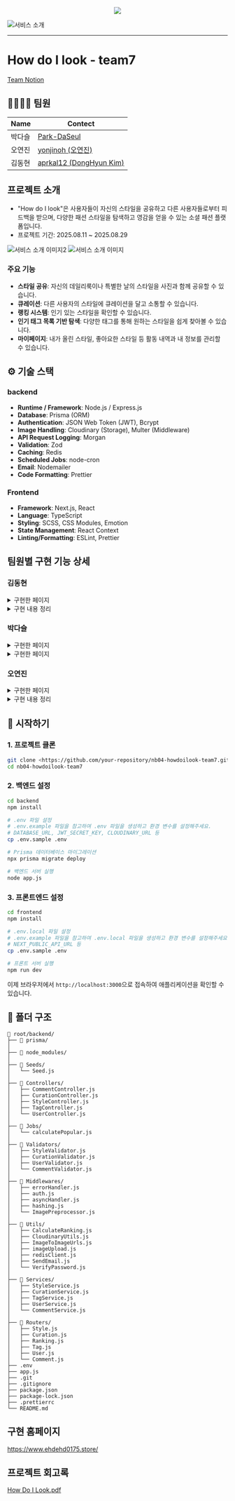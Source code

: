 <p align="center">
<img src="https://capsule-render.vercel.app/api?type=rect&height=200&color=ffffff&text=How%20Do%20I%20Look&fontSize=100&textBg=false&descSize=20&animation=twinkling&fontAlign=50&fontColor=000000&desc=오늘의%20당신을%20위한%20진솔한%20패션%20조언.&descAlignY=85&descAlign=50">
<p/>

![서비스 소개](https://github.com/user-attachments/assets/c9b2aa9c-f901-4eaf-9518-3db9cc61c47b)

---------------------

# How do I look - team7

[Team Notion](https://www.notion.so/24c91db9d97f80629930c74864d07de8?pvs=21)

## 👨‍👩‍👧‍👦 팀원

| Name   | Contect                                                |
| ------ | ------------------------------------------------------ |
| 박다슬 | [Park-DaSeul](https://github.com/Park-DaSeul)          |
| 오연진 | [yonjinoh (오연진)](https://github.com/yonjinoh)       |
| 김동현 | [aprkal12 (DongHyun Kim)](https://github.com/aprkal12) |

## 프로젝트 소개

- "How do I look"은 사용자들이 자신의 스타일을 공유하고 다른 사용자들로부터 피드백을 받으며, 다양한 패션 스타일을 탐색하고 영감을 얻을 수 있는 소셜 패션 플랫폼입니다.
- 프로젝트 기간: 2025.08.11 ~ 2025.08.29

![서비스 소개 이미지2](https://github.com/user-attachments/assets/5343c467-3595-454a-8496-9d52aacf77d5)
![서비스 소개 이미지](https://github.com/user-attachments/assets/2a1cd491-8b4e-4b5c-a408-5397ad7e10b4)

### 주요 기능

- **스타일 공유**: 자신의 데일리룩이나 특별한 날의 스타일을 사진과 함께 공유할 수 있습니다.
- **큐레이션**: 다른 사용자의 스타일에 큐레이션을 달고 소통할 수 있습니다.
- **랭킹 시스템**: 인기 있는 스타일을 확인할 수 있습니다.
- **인기 태그 목록 기반 탐색**: 다양한 태그를 통해 원하는 스타일을 쉽게 찾아볼 수 있습니다.
- **마이페이지**: 내가 올린 스타일, 좋아요한 스타일 등 활동 내역과 내 정보를 관리할 수 있습니다.

## ⚙️ 기술 스택

### backend

- **Runtime / Framework**: Node.js / Express.js
- **Database**: Prisma (ORM)
- **Authentication**: JSON Web Token (JWT), Bcrypt
- **Image Handling**: Cloudinary (Storage), Multer (Middleware)
- **API Request Logging**: Morgan
- **Validation**: Zod
- **Caching**: Redis
- **Scheduled Jobs**: node-cron
- **Email**: Nodemailer
- **Code Formatting**: Prettier

### Frontend

- **Framework**: Next.js, React
- **Language**: TypeScript
- **Styling**: SCSS, CSS Modules, Emotion
- **State Management**: React Context
- **Linting/Formatting**: ESLint, Prettier

## 팀원별 구현 기능 상세

### 김동현
<details>
<summary>구현한 페이지</summary>

#### 메인 스타일 목록 화면, 스타일 상세 조회
  ![Image](https://github.com/user-attachments/assets/2329770e-7159-4252-b2d5-a3d55db85be2)
  
#### 스타일 생성
  ![Image](https://github.com/user-attachments/assets/eb09af38-9b5c-4987-9a8d-30c0b8078365)
  
#### 스타일 수정, 삭제
  ![Image](https://github.com/user-attachments/assets/89e5ca4e-7d57-431f-a62d-44879ec9fb20)

#### 랭킹 페이지
  ![Image](https://github.com/user-attachments/assets/6b5c42c7-c451-4c2c-b02f-8b194aa3b046)

#### 마이 페이지
  ![Image](https://github.com/user-attachments/assets/a1dc2fe1-111f-405d-bb9a-eb93482d62f5)

#### 프로필 페이지에서 유저 정보 수정
  ![Image](https://github.com/user-attachments/assets/765392a8-b78d-4308-aa42-194a91ac95c1)

</details>

<details>
<summary>구현 내용 정리</summary>

<br> <br/>

- **스타일 API**
  - 스타일 목록, 상세 조회 기능 구현
  - 스타일 생성, 수정, 삭제 기능 구현
- **태그목록, 랭킹 베이스 API**
  - 태그 목록 조회, 랭킹 시스템 베이스 API 작성
- **유저 API**
  - 마이페이지 구현
    - 유저 정보 표시
    - 유저 정보 수정, 삭제 기능 구현
    - 프로필 이미지 설정 및 각 스타일, 큐레이션, 코멘트에 반영
    - 유저가 작성한 스타일 리스트 조회 기능 구현
  - JWT 인증 로직에 프론트 서버 쿠키 도입
    - 로그인을 통해 받은 JWT 토큰을 서버사이드와 브라우저 localStorage간의 공유를 위한 쿠키 도입
- **미들웨어 작성**
  - errorHandler.js → 전역 에러 핸들러 작성 및 각 라우터 적용
  - hashing.js → 비밀번호 해싱 미들웨어를 통해 회원가입, 유저 정보 수정 시 해싱된 비밀번호 저장
  - ImagePreprocessor.js → 이미지 컬럼 전처리
- **유틸 함수 작성**
  - VerifyPassword.js → 로그인, 유저정보 수정 시 해싱된 비밀번호 검증을 위한 유틸 함수 구현
  - imageUpload.js → 이미지 로컬 저장을 위한 multer 업로드 유틸 함수 구현
- **DB 스키마 설계**
  - 팀원들과 공동 작업
  - 스타일, 유저 테이블 설계
- **프로젝트 코드 구조 리팩토링**
  - 기존 router - service 구조를 에러 핸들링과 역할 분리를 더 도입해 router - controller - service 구조로 리팩토링 진행
  - asyncHandler와 errorHander를 통해 서비스 함수들의 전역적인 에러 캐치와 핸들링 구조로 변경
- **프로젝트 배포**
  - 프로젝트 배포 버전 브랜치 관리 및 배포 진행
  - render(백엔드, 프론트, DB) , vercel(프론트)

</details>

### 박다슬

<details>
<summary>구현한 페이지</summary>

#### 인기 태그
  <img alt="Image" src="https://github.com/user-attachments/assets/21e3d1b0-79cc-453a-aa32-2e92dedb7a79" />

</details>

<details>
<summary>구현한 페이지</summary>

<br> <br/>

- 답글 API
  - 답글 생성, 수정, 삭제 기능 구현

</details>

### 오연진

<details>
<summary>구현한 페이지</summary>

#### 큐레이션 조회/생성
  ![Image](https://github.com/user-attachments/assets/0d8cb6de-ad34-439c-afc1-f8b6af79046a)

#### 큐레이션 수정
  ![Image](https://github.com/user-attachments/assets/a17d4866-e644-4fcd-a07a-5357779a9833)

#### 큐레이션 삭제
  ![Image](https://github.com/user-attachments/assets/15b929ba-3fd4-4200-ad08-74ff738c0865)

#### 회원가입
  ![Image](https://github.com/user-attachments/assets/d404c22f-f422-4f33-b5a9-8ea617847136)

#### 로그인
  ![Image](https://github.com/user-attachments/assets/3b8c4d72-d12f-44a7-878c-bc98db040830)

#### 좋아요
  ![Image](https://github.com/user-attachments/assets/38369106-cbd7-4557-b405-071140d4af8b)

#### 마이페이지 좋아요 목록
  <img alt="Image" src="https://github.com/user-attachments/assets/e66bf9b0-9cc0-4844-9e42-09f29cd0e2d3"/>

#### 공유하기
  ![Image](https://github.com/user-attachments/assets/d0f65b48-6a26-403c-af7f-d52784cdffc5)

#### 랭킹 시스템 개선
  <img alt="Image" src="https://github.com/user-attachments/assets/0cebd306-6c24-4af5-9429-a91f4b29ad07" />

</details>

<details>
<summary>구현 내용 정리</summary>

<br> <br/>

- **RESTful API 설계 및 구현**
  - User, Style, Curation, Ranking, StyleLike 모델에 대한 CRUD API 엔드포인트 설계 및 개발
  - Express.js의 라우터를 사용하여 API 엔드포인트를 모듈화하고 관리
  - Zod를 활용하여 Curation API 요청에 대한 유효성 검사 미들웨어 구현 및 데이터 무결성 확보
- **큐레이션 CRUD API**
  - **개요**: 사용자 스타일 컬렉션(큐레이션)의 생성, 조회, 수정, 삭제 기능 구현.
  - **구현**:
    - **생성**: `POST /api/curations` 엔드포인트에 유효성 검증된 데이터 요청. `auth` 미들웨어로 사용자 인증 후, Prisma를 통해 큐레이션 및 스타일 관계 생성.
    - **조회**: `GET` 엔드포인트들로 모든/특정 큐레이션 목록 및 상세 정보 조회. Prisma를 이용해 데이터베이스 데이터 조회 후 관련 정보 포함 반환.
    - **수정**: `PUT`/`PATCH` 엔드포인트로 소유자 권한 확인 및 유효성 검사 후 데이터 업데이트.
    - **삭제**: `DELETE` 엔드포인트로 소유자 권한 확인 후 데이터베이스 레코드 삭제.
- **회원가입/로그인 로직**
  - **개요**: 안전한 사용자 인증 시스템 구축.
  - **구현**:
    - **회원가입**: `POST /api/users/register` 요청. `Zod`로 유효성 검사 후, **Bcrypt**로 비밀번호 해싱 및 Prisma로 사용자 레코드 생성.
    - **로그인**: `POST /api/users/login` 요청. 해싱된 비밀번호 비교 후, **JWT(JSON Web Token)** 생성 및 반환.
- **이메일 인증 로직**
  - **개요**: 회원가입 시 이메일 유효성 확인. **Redis TTL(Time To Live)** 기능 활용.
  - **구현**:
    - **인증 코드 발송**: 회원가입 성공 직후, 6자리 인증 코드 생성. **Redis**에 짧은 유효시간과 함께 저장 후 이메일 발송.
    - **인증 코드 확인**: 사용자 제출 코드와 Redis에 저장된 코드 일치 여부 확인. 일치 시 사용자 `isVerified` 필드 업데이트 후 Redis 데이터 삭제.
- **랭킹 산정 시스템**
  - **개요**: 스타일 및 태그 인기도 산정 및 제공 시스템 개선. **node-cron**을 통한 자동화.
  - **구현**:
    - **랭킹 산정**: **node-cron**을 사용해 주기적으로 랭킹 산정 로직 실행. 좋아요, 조회수 등 복합 지표에 가중치를 적용해 점수 계산.
    - **API 제공**: 미리 계산된 랭킹 데이터를 `GET` 엔드포인트들로 제공하여 효율적인 데이터 전송.
- **좋아요 기능**
  - **개요**: 스타일 좋아요 기능 구현 (모델 정의 및 관련 api 구현).
  - **구현**:
    - **좋아요**: `POST /api/styles/:id/like` 요청. 중복 좋아요 방지 로직 적용. Prisma로 `StyleLike` 레코드 생성 및 `likesCount` 증가.
    - **취소**: `DELETE /api/styles/:id/like` 요청. `StyleLike` 레코드 삭제 및 `likesCount` 감소.

</details>

## 🚀 시작하기

### 1. 프로젝트 클론

```bash
git clone <https://github.com/your-repository/nb04-howdoilook-team7.git>
cd nb04-howdoilook-team7
```

### 2. 백엔드 설정

```bash
cd backend
npm install

# .env 파일 설정
# .env.example 파일을 참고하여 .env 파일을 생성하고 환경 변수를 설정해주세요.
# DATABASE_URL, JWT_SECRET_KEY, CLOUDINARY_URL 등
cp .env.sample .env

# Prisma 데이터베이스 마이그레이션
npx prisma migrate deploy

# 백엔드 서버 실행
node app.js

```

### 3. 프론트엔드 설정

```bash
cd frontend
npm install

# .env.local 파일 설정
# .env.example 파일을 참고하여 .env.local 파일을 생성하고 환경 변수를 설정해주세요.
# NEXT_PUBLIC_API_URL 등
cp .env.sample .env

# 프론트 서버 실행
npm run dev

```

이제 브라우저에서 `http://localhost:3000`으로 접속하여 애플리케이션을 확인할 수 있습니다.

## 📁 폴더 구조

```
📁 root/backend/
├── 📁 prisma/
│
├── 📁 node_modules/
│
├── 📁 Seeds/
│   └── Seed.js
│
├── 📁 Controllers/
│ 	├── CommentController.js
│ 	├── CurationController.js
│ 	├── StyleController.js
│ 	├── TagController.js
│   └── UserController.js
│
├── 📁 Jobs/
│   └── calculatePopular.js
│
├── 📁 Validators/
│   ├── StyleValidator.js
│   ├── CurationValidator.js
│   ├── UserValidator.js
│   └── CommentValidator.js
│
├── 📁 Middlewares/
│   ├── errorHandler.js
│   ├── auth.js
│   ├── asyncHandler.js
│   ├── hashing.js
│   └── ImagePreprocessor.js
│
├── 📁 Utils/
│   ├── CalculateRanking.js
│   ├── CloudinaryUtils.js
│   ├── ImageToImageUrls.js
│   ├── imageUpload.js
│   ├── redisClient.js
│   ├── SendEmail.js
│   └── VerifyPassword.js
│
├── 📁 Services/
│   ├── StyleService.js
│   ├── CurationService.js
│   ├── TagService.js
│   ├── UserService.js
│   └── CommentService.js
│
├── 📁 Routers/
│   ├── Style.js
│   ├── Curation.js
│   ├── Ranking.js
│   ├── Tag.js
│   ├── User.js
│   └── Comment.js
├── .env
├── app.js
├── .git
├── .gitignore
├── package.json
├── package-lock.json
├── .prettierrc
└── README.md
```

## 구현 홈페이지

https://www.ehdehd0175.store/

## 프로젝트 회고록

[How Do I Look.pdf](https://github.com/user-attachments/files/22025858/How.Do.I.Look.1.pdf)
